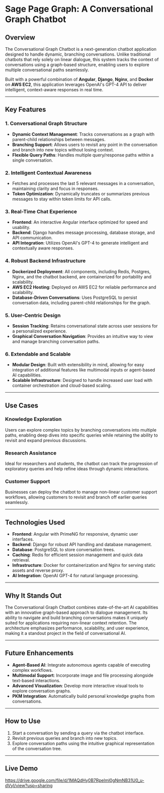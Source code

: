 # **Sage Page Graph:** A Conversational Graph Chatbot

## **Overview**
The Conversational Graph Chatbot is a next-generation chatbot application designed to handle dynamic, branching conversations. Unlike traditional chatbots that rely solely on linear dialogue, this system tracks the context of conversations using a graph-based structure, enabling users to explore multiple conversational paths seamlessly. 

Built with a powerful combination of **Angular**, **Django**, **Nginx**, and **Docker** on **AWS EC2**, this application leverages OpenAI's GPT-4 API to deliver intelligent, context-aware responses in real time.

---

## **Key Features**
### **1. Conversational Graph Structure**
- **Dynamic Context Management**: Tracks conversations as a graph with parent-child relationships between messages.
- **Branching Support**: Allows users to revisit any point in the conversation and branch into new topics without losing context.
- **Flexible Query Paths**: Handles multiple query/response paths within a single conversation.

### **2. Intelligent Contextual Awareness**
- Fetches and processes the last 5 relevant messages in a conversation, maintaining clarity and focus in responses.
- **Token Optimization**: Dynamically truncates or summarizes previous messages to stay within token limits for API calls.

### **3. Real-Time Chat Experience**
- **Frontend**: An interactive Angular interface optimized for speed and usability.
- **Backend**: Django handles message processing, database storage, and API communication.
- **API Integration**: Utilizes OpenAI's GPT-4 to generate intelligent and contextually aware responses.

### **4. Robust Backend Infrastructure**
- **Dockerized Deployment**: All components, including Redis, Postgres, Nginx, and the chatbot backend, are containerized for portability and scalability.
- **AWS EC2 Hosting**: Deployed on AWS EC2 for reliable performance and scalability.
- **Database-Driven Conversations**: Uses PostgreSQL to persist conversation data, including parent-child relationships for the graph.

### **5. User-Centric Design**
- **Session Tracking**: Retains conversational state across user sessions for a personalized experience.
- **Graphical Conversation Navigation**: Provides an intuitive way to view and manage branching conversation paths.

### **6. Extendable and Scalable**
- **Modular Design**: Built with extensibility in mind, allowing for easy integration of additional features like multimodal inputs or agent-based AI capabilities.
- **Scalable Infrastructure**: Designed to handle increased user load with container orchestration and cloud-based scaling.

---

## **Use Cases**
### **Knowledge Exploration**
Users can explore complex topics by branching conversations into multiple paths, enabling deep dives into specific queries while retaining the ability to revisit and expand previous discussions.

### **Research Assistance**
Ideal for researchers and students, the chatbot can track the progression of exploratory queries and help refine ideas through dynamic interactions.

### **Customer Support**
Businesses can deploy the chatbot to manage non-linear customer support workflows, allowing customers to revisit and branch off earlier queries seamlessly.

---

## **Technologies Used**
- **Frontend**: Angular with PrimeNG for responsive, dynamic user interfaces.
- **Backend**: Django for robust API handling and database management.
- **Database**: PostgreSQL to store conversation trees.
- **Caching**: Redis for efficient session management and quick data retrieval.
- **Infrastructure**: Docker for containerization and Nginx for serving static assets and reverse proxy.
- **AI Integration**: OpenAI GPT-4 for natural language processing.

---

## **Why It Stands Out**
The Conversational Graph Chatbot combines state-of-the-art AI capabilities with an innovative graph-based approach to dialogue management. Its ability to navigate and build branching conversations makes it uniquely suited for applications requiring non-linear context retention. The architecture emphasizes performance, scalability, and user experience, making it a standout project in the field of conversational AI.

---

## **Future Enhancements**
- **Agent-Based AI**: Integrate autonomous agents capable of executing complex workflows.
- **Multimodal Support**: Incorporate image and file processing alongside text-based interactions.
- **Advanced Visualization**: Develop more interactive visual tools to explore conversation graphs.
- **PKM Integration**: Automatically build personal knowledge graphs from conversations.

---

## **How to Use**
1. Start a conversation by sending a query via the chatbot interface.
2. Revisit previous queries and branch into new topics.
3. Explore conversation paths using the intuitive graphical representation of the conversation tree.

---

## **Live Demo**
https://drive.google.com/file/d/1MAQdHy0B7Rpelml0gNmNB31U0_u-dVyI/view?usp=sharing

